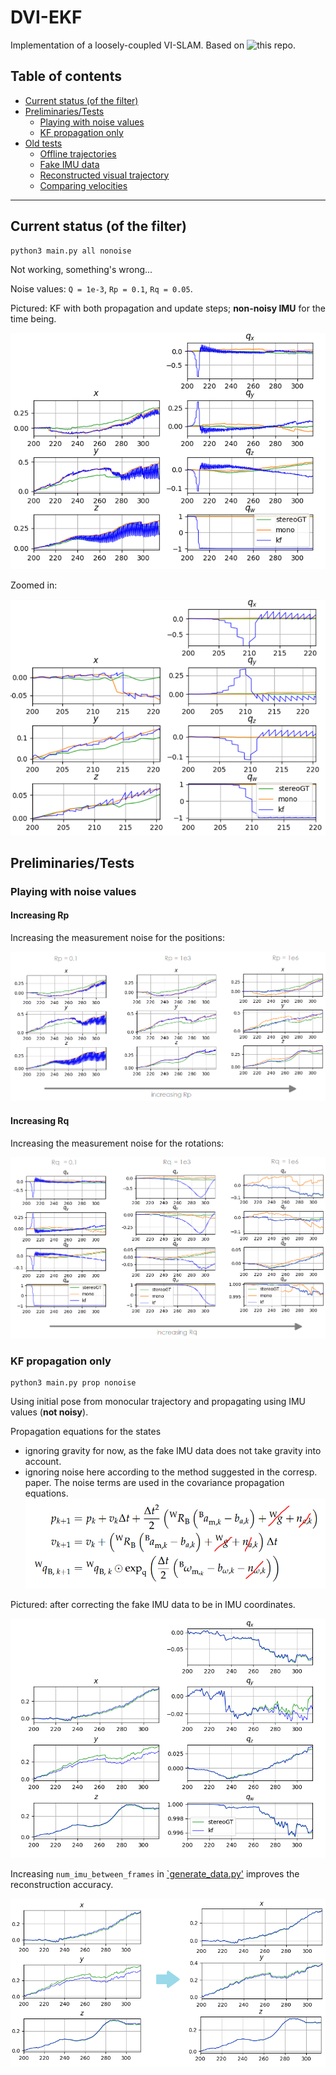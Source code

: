 # DVI-EKF
Implementation of a loosely-coupled VI-SLAM.
Based on ![this repo](https://github.com/skrogh/msf_ekf).

## Table of contents
* [Current status (of the filter)](#current-status-of-the-filter)
* [Preliminaries/Tests](#preliminariestests)
  * [Playing with noise values](#playing-with-noise-values)
  * [KF propagation only](#kf-propagation-only)
* [Old tests](/tests)
  * [Offline trajectories](/tests#offline-trajectories)
  * [Fake IMU data](/tests#fake-imu-data)
  * [Reconstructed visual trajectory](/tests#reconstructed-visual-trajectory)
  * [Comparing velocities](/tests#comparing-velocities)

-----

## Current status (of the filter)
```
python3 main.py all nonoise
```

Not working, something's wrong...

Noise values: `Q = 1e-3`, `Rp = 0.1`, `Rq = 0.05`.

Pictured: KF with both propagation and update steps; **non-noisy IMU**
for the time being.

![](img/kf.PNG)

Zoomed in:

![](img/kf_zoom1.PNG)

## Preliminaries/Tests
### Playing with noise values
#### Increasing Rp
Increasing the measurement noise for the positions:

![](img/rp_sens.png)

#### Increasing Rq
Increasing the measurement noise for the rotations:

![](img/rq_sens.png)

### KF propagation only
```
python3 main.py prop nonoise
```
Using initial pose from monocular trajectory and propagating using IMU values
(**not noisy**).

Propagation equations for the states
* ignoring gravity for now, as the fake IMU data does not take
    gravity into account.
* ignoring noise here according to the method suggested in the corresp. paper.
    The noise terms are used in the covariance propagation equations.
![](img/prop_eqns.PNG)

Pictured: after correcting the fake IMU data to be in IMU coordinates. 

![](img/traj_only_prop.PNG)

Increasing `num_imu_between_frames` in [`generate_data.py'](/generate_data.py)
improves the reconstruction accuracy.

![](img/traj_only_prop_incr_imu.PNG)

